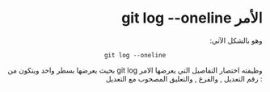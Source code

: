 <div dir="rtl">


# الأمر git log --oneline 



وهو بالشكل الآتي:
<div style="text-align:center">

 
<div dir="ltr">


`git log --oneline`


</div>



</div>
وظيفته اختصار التفاصيل التي يعرضها الامر git log  بحيث يعرضها بسطر واحد ويتكون من 
: رقم التعديل , والفرع , والتعليق المصحوب مع التعديل 


</div>


